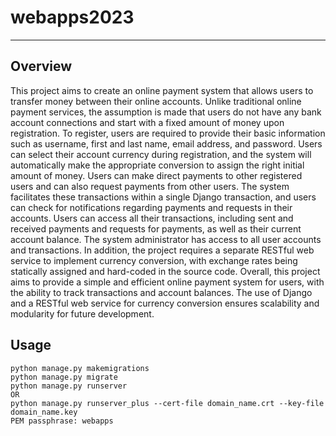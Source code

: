 # webapps2023
---
## Overview

This project aims to create an online payment system that allows users to transfer money between their online accounts. Unlike traditional online payment services, the assumption is made that users do not have any bank account connections and start with a fixed amount of money upon registration. To register, users are required to provide their basic information such as username, first and last name, email address, and password. Users can select their account currency during registration, and the system will automatically make the appropriate conversion to assign the right initial amount of money.
Users can make direct payments to other registered users and can also request payments from other users. The system facilitates these transactions within a single Django transaction, and users can check for notifications regarding payments and requests in their accounts. Users can access all their transactions, including sent and received payments and requests for payments, as well as their current account balance.
The system administrator has access to all user accounts and transactions. In addition, the project requires a separate RESTful web service to implement currency conversion, with exchange rates being statically assigned and hard-coded in the source code.
Overall, this project aims to provide a simple and efficient online payment system for users, with the ability to track transactions and account balances. The use of Django and a RESTful web service for currency conversion ensures scalability and modularity for future development.

## Usage 

```
python manage.py makemigrations
python manage.py migrate
python manage.py runserver
OR
python manage.py runserver_plus --cert-file domain_name.crt --key-file domain_name.key
PEM passphrase: webapps
```
